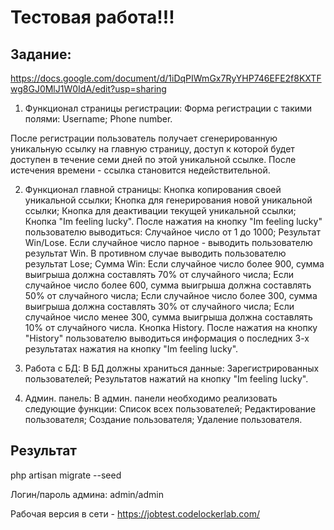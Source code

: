 # Тестовая работа!!!

## Задание:

https://docs.google.com/document/d/1iDqPIWmGx7RyYHP746EFE2f8KXTFwg8GJ0MlJ1W0IdA/edit?usp=sharing

1) Функционал страницы регистрации:
Форма регистрации с такими полями: 
Username; 
Phone number.

После регистрации пользователь получает сгенерированную уникальную ссылку на главную страницу, доступ к которой будет доступен в течение семи дней по этой уникальной ссылке. После истечения времени - ссылка становится недействительной.

2) Функционал главной страницы:
Кнопка копирования своей уникальной ссылки;
Кнопка для генерирования новой уникальной ссылки;
Кнопка для деактивации текущей уникальной ссылки;
Кнопка "Im feeling lucky". После нажатия на кнопку "Im feeling lucky" пользователю выводиться:
Случайное число от 1 до 1000;
Результат Win/Lose. Если случайное число парное - выводить пользователю результат Win. В противном случае выводить пользователю результат Lose;
Сумма Win: 
Если случайное число более 900, сумма выигрыша должна составлять 70% от случайного числа; 
Если случайное число более 600, сумма выигрыша должна составлять 50% от случайного числа; 
Если случайное число более 300, сумма выигрыша должна составлять 30% от случайного числа; 
Если случайное число менее 300, сумма выигрыша должна составлять 10% от случайного числа.
Кнопка History. После нажатия на кнопку "History" пользователю выводиться информация о последних 3-х результатах нажатия на кнопку "Im feeling lucky".

3) Работа с БД:
В БД должны храниться данные:
Зарегистрированных пользователей;
Результатов нажатий на кнопку "Im feeling lucky".

4) Админ. панель:
В админ. панели необходимо реализовать следующие функции:
Список всех пользователей;
Редактирование пользователя;
Создание пользователя;
Удаление пользователя.

## Результат 

php artisan migrate --seed

Логин/пароль админа: admin/admin

Рабочая версия в сети - https://jobtest.codelockerlab.com/

